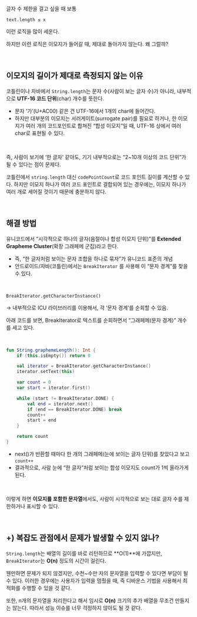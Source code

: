 글자 수 제한을 걸고 싶을 때 보통 

`text.length ≤ x` 

이런 로직을 많이 세운다. 

하지만 이런 로직은 이모지가 들어갈 때, 제대로 돌아가지 않는다. 왜 그럴까?

<br>

## 이모지의 길이가 제대로 측정되지 않는 이유

코틀린이나 자바에서 `String.length`는 문자 수(사람이 보는 글자 수)가 아니라, 내부적으로 **UTF-16 코드 단위**(char) 개수를 뜻한다.

- 문자 ‘가’(U+AC00) 같은 건 UTF-16에서 1개의 char에 들어간다.
- 하지만 대부분의 이모지는 서러게이트(surrogate pair)를 필요로 하거나, 한 이모지가 여러 개의 코드포인트로 합쳐진 “합성 이모지”일 때, UTF-16 상에서 여러 char로 표현될 수 있다.

<br>

즉, 사람이 보기에 ‘한 글자’ 같아도, 기기 내부적으로는 “2~10개 이상의 코드 단위”가 될 수 있다는 점이 문제다.

코틀린에서 `string.length` 대신 `codePointCount`로 코드 포인트 길이를 계산할 수 있다. 하지만 이모지 하나가 여러 코드 포인트로 결합되어 있는 경우에는, 이모지 하나가 여러 개로 세어질 것이기 때문에 충분하지 않다. 

<br>

## 해결 방법

유니코드에서 “시각적으로 하나의 글자(음절이나 합성 이모지 단위)”를 **Extended Grapheme Cluster**(확장 그래페메 군집)라고 한다.

- 즉, “한 글자처럼 보이는 문자 조합을 하나로 묶자”가 유니코드 표준의 개념
- 안드로이드/자바(코틀린)에서는 `BreakIterator` 를 사용해 이 “문자 경계”를 찾을 수 있다.

<br>

`BreakIterator.getCharacterInstance()`

→ 내부적으로 ICU 라이브러리를 이용해서, 각 ‘문자 경계’를 순회할 수 있음.

아래 코드를 보면, BreakIterator로 텍스트를 순회하면서 “그래페메(문자 경계)” 개수를 세고 있다.

<br>

```kotlin
fun String.graphemeLength(): Int {
    if (this.isEmpty()) return 0

    val iterator = BreakIterator.getCharacterInstance()
    iterator.setText(this)

    var count = 0
    var start = iterator.first()

    while (start != BreakIterator.DONE) {
        val end = iterator.next()
        if (end == BreakIterator.DONE) break
        count++
        start = end
    }

    return count
}
```

- next()가 반환할 때마다 한 개의 그래페메(눈에 보이는 글자 단위)를 찾았다고 보고 `count++`
- 결과적으로, 사람 눈에 “한 글자”처럼 보이는 합성 이모지도 count가 1씩 올라가게 된다.

<br>

이렇게 하면 **이모지를 포함한 문자열**에서도, 사람이 시각적으로 보는 대로 글자 수를 제한하거나 표시할 수 있다.

<br>

## +) 복잡도 관점에서 문제가 발생할 수 있지 않나?

`String.length`는 배열의 길이를 바로 리턴하므로 **O(1)**에 가깝지만, `BreakIterator`는 **O(n)** 정도의 시간이 걸린다. 

웬만하면 문제가 되지 않겠지만, 수천~수만 자의 문자열을 입력할 수 있다면 부담이 될 수 있다. 이러한 경우에는 사용자가 입력을 멈췄을 때, 즉 디바운스 기법을 사용해서 최적화를 수행할 수 있을 것 같다. 

또한, n개의 문자열을 처리한다고 해서 임시로 **O(n)** 크기의 추가 배열을 무조건 만들지는 않는다. 따라서 성능 이슈를 너무 걱정하지 않아도 될 것 같다.
